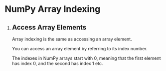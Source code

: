# NumPy Array Indexing
<!DOCTYPE html>
<html>
<body>
    <ol>
        <li>
            <h2>Access Array Elements</h2>
            <p>Array indexing is the same as accessing an array element.</p>
            <p>You can access an array element by referring to its index number.</p>
            <p>The indexes in NumPy arrays start with 0, meaning that the first element has index 0, and the second has index 1 etc.</p>
        </li>
    </ol>
</body>
</html>